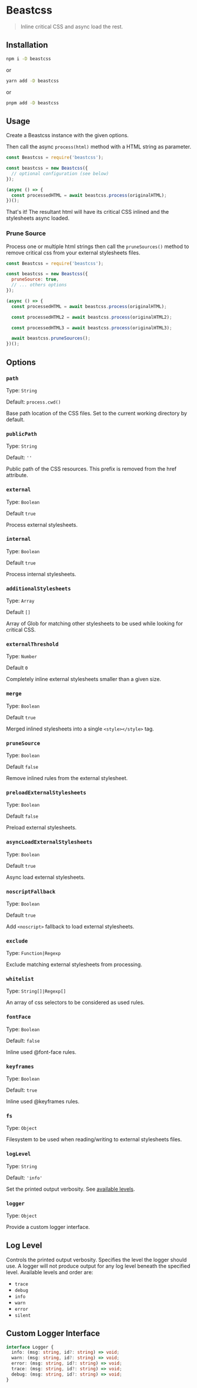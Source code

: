 # Beastcss

> Inline critical CSS and async load the rest.

## Installation

```sh
npm i -D beastcss
```

or

```sh
yarn add -D beastcss
```

or

```sh
pnpm add -D beastcss
```

## Usage

Create a Beastcss instance with the given options.

Then call the async `process(html)` method with a HTML string as parameter.

```js
const Beastcss = require('beastcss');

const beastcss = new Beastcss({
  // optional configuration (see below)
});

(async () => {
  const processedHTML = await beastcss.process(originalHTML);
})();
```

That's it! The resultant html will have its critical CSS inlined and the stylesheets async loaded.

### Prune Source

Process one or multiple html strings then call the `pruneSources()` method to remove critical css from your external stylesheets files.

```js
const Beastcss = require('beastcss');

const beastcss = new Beastcss({
  pruneSource: true,
  // ... others options
});

(async () => {
  const processedHTML = await beastcss.process(originalHTML);

  const processedHTML2 = await beastcss.process(originalHTML2);

  const processedHTML3 = await beastcss.process(originalHTML3);

  await beastcss.pruneSources();
})();
```

## Options

### `path`

Type: `String`

Default: `process.cwd()`

Base path location of the CSS files. Set to the current working directory by default.

### `publicPath`

Type: `String`

Default: `''`

Public path of the CSS resources. This prefix is removed from the href attribute.

### `external`

Type: `Boolean`

Default `true`

Process external stylesheets.

### `internal`

Type: `Boolean`

Default `true`

Process internal stylesheets.

### `additionalStylesheets`

Type: `Array`

Default `[]`

Array of Glob for matching other stylesheets to be used while looking for critical CSS.

### `externalThreshold`

Type: `Number`

Default `0`

Completely inline external stylesheets smaller than a given size.

### `merge`

Type: `Boolean`

Default `true`

Merged inlined stylesheets into a single `<style></style>` tag.

### `pruneSource`

Type: `Boolean`

Default `false`

Remove inlined rules from the external stylesheet.

### `preloadExternalStylesheets`

Type: `Boolean`

Default `false`

Preload external stylesheets.

### `asyncLoadExternalStylesheets`

Type: `Boolean`

Default `true`

Async load external stylesheets.

### `noscriptFallback`

Type: `Boolean`

Default `true`

Add `<noscript>` fallback to load external stylesheets.

### `exclude`

Type: `Function|Regexp`

Exclude matching external stylesheets from processing.

### `whitelist`

Type: `String[]|Regexp[]`

An array of css selectors to be considered as used rules.

### `fontFace`

Type: `Boolean`

Default: `false`

Inline used @font-face rules.

### `keyframes`

Type: `Boolean`

Default: `true`

Inline used @keyframes rules.

### `fs`

Type: `Object`

Filesystem to be used when reading/writing to external stylesheets files.

### `logLevel`

Type: `String`

Default: `'info'`

Set the printed output verbosity. See [available levels](#log-Level).

### `logger`

Type: `Object`

Provide a custom logger interface.

## Log Level

Controls the printed output verbosity. Specifies the level the logger should use. A logger will
not produce output for any log level beneath the specified level. Available levels and order
are:

- `trace`
- `debug`
- `info`
- `warn`
- `error`
- `silent`

## Custom Logger Interface

```typescript
interface Logger {
  info: (msg: string, id?: string) => void;
  warn: (msg: string, id?: string) => void;
  error: (msg: string, id?: string) => void;
  trace: (msg: string, id?: string) => void;
  debug: (msg: string, id?: string) => void;
}
```
